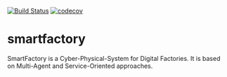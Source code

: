 [![Build Status](https://travis-ci.org/gseteamproject/smartfactory.svg?branch=master)](https://travis-ci.org/gseteamproject/smartfactory)
[![codecov](https://codecov.io/gh/gseteamproject/smartfactory/branch/master/graph/badge.svg)](https://codecov.io/gh/gseteamproject/smartfactory)

# smartfactory
SmartFactory is a Cyber-Physical-System for Digital Factories. It is based on Multi-Agent and Service-Oriented approaches.
